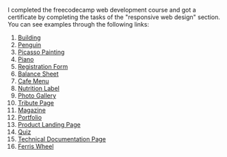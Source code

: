 I completed the freecodecamp web development course and got a certificate by completing the tasks of the "responsive web design" section. You can see examples through the following links:<br>
1. <a href="https://pashaskerov21.github.io/freecodecamp/building/index.html">Building</a><br>
2. <a href="https://pashaskerov21.github.io/freecodecamp/penguin/index.html">Penguin</a><br>
3. <a href="https://pashaskerov21.github.io/freecodecamp/picasso-painting/index.html">Picasso Painting</a><br>
4. <a href="https://pashaskerov21.github.io/freecodecamp/piano/index.html">Piano</a><br>
5. <a href="https://pashaskerov21.github.io/freecodecamp/form-example/index.html">Registration Form</a><br>
6. <a href="https://pashaskerov21.github.io/freecodecamp/balance-sheet/index.html">Balance Sheet</a><br>
7. <a href="https://pashaskerov21.github.io/freecodecamp/cafe-menu/index.html">Cafe Menu</a><br>
8. <a href="https://pashaskerov21.github.io/freecodecamp/nutrition-label/index.html">Nutrition Label</a><br>
9. <a href="https://pashaskerov21.github.io/freecodecamp/photo-gallery/index.html">Photo Gallery</a><br>
10. <a href="https://pashaskerov21.github.io/freecodecamp/tribute-page/index.html">Tribute Page</a><br>
11. <a href="https://pashaskerov21.github.io/freecodecamp/magazine/index.html">Magazine</a><br>
12. <a href="https://pashaskerov21.github.io/freecodecamp/portfolio/index.html">Portfolio</a><br>
13. <a href="https://pashaskerov21.github.io/freecodecamp/product-landing-page/index.html">Product Landing Page</a><br>
14. <a href="https://pashaskerov21.github.io/freecodecamp/quiz/index.html">Quiz</a><br>
15. <a href="https://pashaskerov21.github.io/freecodecamp/technical-documentation-page/index.html">Technical Documentation Page</a><br>
16. <a href="https://pashaskerov21.github.io/freecodecamp/ferris-wheel/index.html">Ferris Wheel</a><br>
